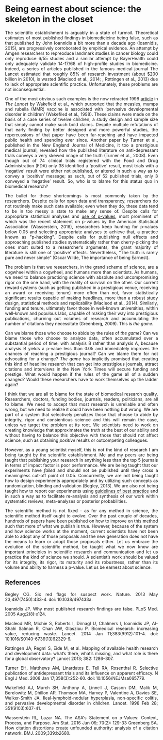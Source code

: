 # Being earnest about science: the skeleton in the closet 

<div align="justify">
 
The scientific establishment is arguably in a state of turmoil. Theoretical estimates of most published findings in biomedicicine being false, such as that published by John Ioannidis a bit more than a decade ago (Ioannidis, 2015), are progressively corroborated by empirical evidence. An attempt by Amgen researchers to repreoduce landmark studies in cancer biology could only reproduce 6/55 studies and a similar attempt by BayerHealth could only adequately validate 14-17/68 of high-profile studies in biomedicine. Indeed, a series of articles published in the famous medical journal The Lancet estimated that roughly 85% of research investment (about $200 billion in 2010), is wasted (Macleod et al., 2014; , Røttingen et al., 2013) due to lack of appropriate scientific practice. Unfortunately, these problems are not inconsequential.

One of the most obvious such examples is the now retracted 1998 [article](https://www.thelancet.com/journals/lancet/article/PIIS0140-6736(97)11096-0/abstract) in *The Lancet* by Wakefield et al., which purported that the measles, mumps and rubella (MMR) vaccine is associated with ‘pervasive developmental disorder in children’ (Wakefiled et al., 1998). These claims were made on the basis of a case series of twelve children, a study design and sample size that simply cannot make such bold claims. Despite multiple refutations of that early finding by better designed and more powerful studies, the repercussions of that paper have been far-reaching and have impacted public health and spending ever since. Another paper by Turner et al., published in the New England Journal of Medicine, it too a prestigious medical journal, revealed how the published literature on anti-depressant trials conveys a very skewed image of the truth (Turner et al., 2008). Even though out of 74 clinical trials registered with the Food and Drug Administration (FDA) only 38 identified a ‘positive’ result, most trials with a ‘negative’ result were either not published, or altered in such a way as to convey a ‘positive’ message; as such, out of 52 published trials, only 3 conveyed a ‘negative’ result. So, who is to blame for this status quo in biomedical research?

The bullet for these shortcomings is most commonly taken by the researchers. Despite calls for open data and transparency, researchers do not routinely make such data available; even when they do, these data tend to be in too messy a state to make any sense of. Despite calls for appropriate statistical analyses and [use of p-values](https://en.wikipedia.org/wiki/Misunderstandings_of_p-values), most prominent of which was the recent statement on p-values by the American Statistical Association (Wasserstein, 2016), researchers keep hunting for p-values below 0.05 and selecting appropriate analyses to achieve that, a practice known as "p-hacking". Despite calls for publishing null effects and approaching published studies systematically rather than cherry-picking the ones most suited to a researcher’s arguments, the grant majority of literature is still one of ‘positive’ effects. Nevertheless, “The truth is rarely pure and never simple” (Oscar Wilde, The importance of being Earnest). 

The problem is that we researchers, in the grand scheme of science, are a cogwheel within a cogwheel, and humans more than scientists. As humans, we need to balance practicing science with absolute and uncompromising rigor on the one hand, with the reality of survival on the other. Our current reward systems (such as getting published in a prestigious venue, receiving an award or receiving tenure) more often than not, favor statistically significant results capable of making headlines, more than a robust study design, statistical methods and replicability (Macleod et al., 2014). Similarly, funding and tenure, ultimately favor those in well-known universities, within well-known and populous labs, capable of making their way into prestigious publications, churning out volumes of research and accumulating the number of citations they necessitate (Greenberg, 2009). This is *the game*.

Can we blame those who choose to abide by the rules of *the game*? Can we blame those who choose to analyze data, often accumulated over a substantial period of time, with analysis B rather than analysis A, because analysis B yields a p-value less than 0.05 and immediately improves the chances of reaching a prestigious journal? Can we blame them for not advocating for a change? *The game* has implicitly promised that creating this kind of headline research that can get into prestigious journals, attract citations and interviews in the New York Times will secure funding and prestige. What would happen if the rules of the game all of a sudden changed? Would these researchers have to work themselves up the ladder again?

I think that we are all to blame for the state of biomedical research quality. Researchers, doctors, funding bodies, journals, readers, politicians, are all to blame. We need to accept that most research is unreliable and often wrong, but we need to realize it could have been nothing but wrong. We are part of a system that selectively penalizes those that choose to abide by integrity, rigor and consientious science and this will remain the case, unless we target the problem at its root. We scientists need to work on creating knowledge that approximates the truth at the best of our ability and without having to balance this objective with those that should not affect science, such as obtaining *positive* results or outcompeting colleagues. 

However, as a young scientist myself, this is not the kind of research I am being taught by the scientific establishment. Me and my peers are being taught that publishing your research in anything less than the top 5 journals in terms of impact factor is poor performance. We are being taught that our experiments have *failed* and should not be published until they cross a meaningless cut-off point of 0.05. Concurrently, we are not being taught how to design experiments appropriately and by utilizing such concepts as randomization, blinding and validation (Begley, 2013). We are also not being taught how to report our experiments using [guidelines of best practice](https://www.equator-network.org/reporting-guidelines/) and in such a way as to facilitate re-analysis and synthesis of our work within systematic reviews, meta-analyses or posterior probabilities.

The scientific method is not fixed - as for any method in science, the scientific method itself ought to evolve. Over the past couple of decades, hundreds of papers have been published on how to improve on this method such that more of what we publish is true. However, because of the system and how science works at the moment, current scientists have not been able to adopt any of those proposals and the new generation does not have the means to learn or adopt those proposals either. Let us embrace the evolution of the scientific method, be taught what we now know are important principles in scientific research and communication and let us practice the kind of science we should. A scientist’s work should be valued for its integrity, its rigor, its maturity and its robustness, rather than its volume and ability to harness a p-value. Let us be earnest about science.

 
## References
Begley CG. Six red flags for suspect work. Nature. 2013 May 23;497(7450):433-4. doi: 10.1038/497433a.

Ioannidis JP. Why most published research findings are false. PLoS Med. 2005 Aug;2(8):e124. 

Macleod MR, Michie S, Roberts I, Dirnagl U, Chalmers I, Ioannidis JP, Al-Shahi Salman R, Chan AW, Glasziou P. Biomedical research: increasing value, reducing waste. Lancet. 2014 Jan 11;383(9912):101-4. doi: 10.1016/S0140-6736(13)62329-6. 

Røttingen JA, Regmi S, Eide M, et al. Mapping of available health research and development data: what’s there, what’s missing, and what role is there for a global observatory? Lancet 2013; 382: 1286–307.

Turner EH, Matthews AM, Linardatos E, Tell RA, Rosenthal R. Selective publication of antidepressant trials and its influence on apparent efficacy. N Engl J Med. 2008 Jan 17;358(3):252-60. doi: 10.1056/NEJMsa065779.

Wakefield AJ, Murch SH, Anthony A, Linnell J, Casson DM, Malik M, Berelowitz M, Dhillon AP, Thomson MA, Harvey P, Valentine A, Davies SE, Walker-Smith JA. Ileal-lymphoid-nodular hyperplasia, non-specific colitis, and pervasive developmental disorder in children. Lancet. 1998 Feb 28; 351(9103):637-41.

Wasserstein RL, Lazar NA. The ASA's Statement on p-Values: Context, Process, and Purpose. Am Stat. 2016 Jun 09; 70(2): 129-33
Greenberg SA. How citation distortions create unfounded authority: analysis of a citation network. BMJ. 2009;339:b2680.

</div>
